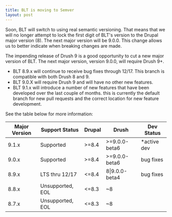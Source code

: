 ```yaml
---
title: BLT is moving to Semver
layout: post
---
```


Soon, BLT will switch to using real semantic versioning. That means that we will no longer attempt to lock the first digit of BLT's version to the Drupal major version (8). The next major version will be 9.0.0. This change allows us to better indicate when breaking changes are made.

The impending release of Drush 9 is a good opportunity to cut a new major version of BLT. The next major version, version 9.0.0, will require Drush 9+.

* BLT 8.9.x will continue to receive bug fixes through 12/17. This branch is compatible with both Drush 8 and 9.
* BLT 9.0.X will require Drush 9 and will have no other new features.
* BLT 9.1.x will introduce a number of new features that have been developed over the last couple of months.  this is currently the default branch for new pull requests and the correct location for new feature development.

See the table below for more information:


| Major Version | Support Status              | Drupal | Drush          | Dev Status   |
|---------------|-----------------------------|--------|----------------|--------------|
| 9.1.x         | Supported                   | >=8.4  | >=9.0.0-beta6  | \*active dev |
| 9.0.x         | Supported                   | >=8.4  | >=9.0.0-beta6  | bug fixes    |
| 8.9.x         | LTS thru 12/17              | <=8.4  | 8\|9.0.0-beta4 | bug fixes    |
| 8.8.x         | Unsupported, EOL            | <=8.3  | ~8             |              |
| 8.7.x         | Unsupported, EOL            | <=8.3  | ~8             |              |
